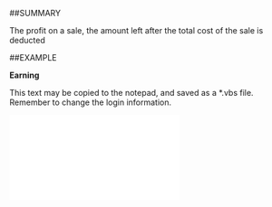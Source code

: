 

##SUMMARY

The profit on a sale, the amount left after the total cost of the sale is deducted


##EXAMPLE

**Earning**

This text may be copied to the notepad, and saved as a *.vbs file. Remember to change the login information.

![](../../Examples/vbs/SOSale.Earning.vbs.txt)






